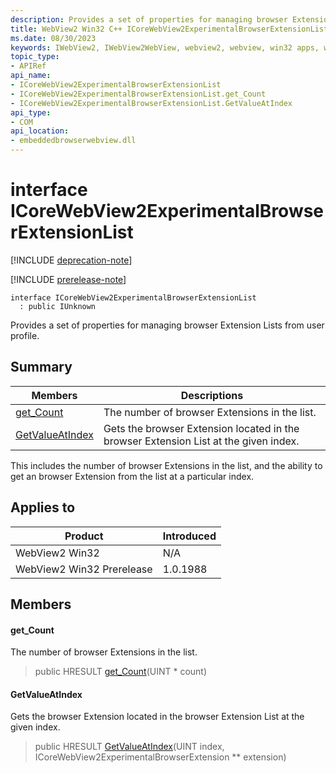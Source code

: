 ```yaml
---
description: Provides a set of properties for managing browser Extension Lists from user profile.
title: WebView2 Win32 C++ ICoreWebView2ExperimentalBrowserExtensionList
ms.date: 08/30/2023
keywords: IWebView2, IWebView2WebView, webview2, webview, win32 apps, win32, edge, ICoreWebView2, ICoreWebView2Controller, browser control, edge html, ICoreWebView2ExperimentalBrowserExtensionList
topic_type: 
- APIRef
api_name:
- ICoreWebView2ExperimentalBrowserExtensionList
- ICoreWebView2ExperimentalBrowserExtensionList.get_Count
- ICoreWebView2ExperimentalBrowserExtensionList.GetValueAtIndex
api_type:
- COM
api_location:
- embeddedbrowserwebview.dll
---
```


# interface ICoreWebView2ExperimentalBrowserExtensionList

[!INCLUDE [deprecation-note](../includes/deprecation-note.md)]

[!INCLUDE [prerelease-note](../includes/prerelease-note.md)]

```
interface ICoreWebView2ExperimentalBrowserExtensionList
  : public IUnknown
```

Provides a set of properties for managing browser Extension Lists from user profile.

## Summary

 Members                        | Descriptions
--------------------------------|---------------------------------------------
[get_Count](#get_count) | The number of browser Extensions in the list.
[GetValueAtIndex](#getvalueatindex) | Gets the browser Extension located in the browser Extension List at the given index.

This includes the number of browser Extensions in the list, and the ability to get an browser Extension from the list at a particular index.

## Applies to

Product                         | Introduced
--------------------------------|---------------------------------------------
WebView2 Win32            |    N/A
WebView2 Win32 Prerelease |    1.0.1988

## Members

#### get_Count

The number of browser Extensions in the list.

> public HRESULT [get_Count](#get_count)(UINT * count)

#### GetValueAtIndex

Gets the browser Extension located in the browser Extension List at the given index.

> public HRESULT [GetValueAtIndex](#getvalueatindex)(UINT index, ICoreWebView2ExperimentalBrowserExtension ** extension)

